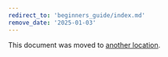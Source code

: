 ```yaml
---
redirect_to: 'beginners_guide/index.md'
remove_date: '2025-01-03'
---
```


<!-- markdownlint-disable -->

This document was moved to [another location](beginners_guide/index.md).

<!-- This redirect file can be deleted after <2025-01-03>. -->
<!-- Redirects that point to other docs in the same project expire in three months. -->
<!-- Redirects that point to docs in a different project or site (link is not relative and starts with `https:`) expire in one year. -->
<!-- Before deletion, see: https://docs.gitlab.com/ee/development/documentation/redirects.html -->
